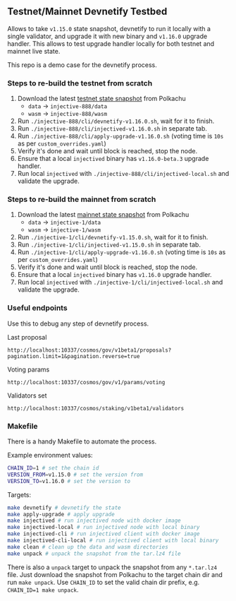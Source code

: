 ## Testnet/Mainnet Devnetify Testbed

Allows to take `v1.15.0` state snapshot, devnetify to run it locally with a single validator, and upgrade it with new binary and `v1.16.0` upgrade handler. This allows to test upgrade handler locally for both testnet and mainnet live state.

This repo is a demo case for the devnetify process.

### Steps to re-build the testnet from scratch

1. Download the latest [testnet state snapshot](https://polkachu.com/testnets/injective/snapshots) from Polkachu
    - `data` -> `injective-888/data`
    - `wasm` -> `injective-888/wasm`
2. Run `./injective-888/cli/devnetify-v1.16.0.sh`, wait for it to finish.
3. Run `./injective-888/cli/injectived-v1.16.0.sh` in separate tab.
4. Run `./injective-888/cli/apply-upgrade-v1.16.0.sh` (voting time is `10s` as per `custom_overrides.yaml`)
5. Verify it's done and wait until block is reached, stop the node.
6. Ensure that a local `injectived` binary has `v1.16.0-beta.3` upgrade handler.
7. Run local `injectived` with `./injective-888/cli/injectived-local.sh` and validate the upgrade.

### Steps to re-build the mainnet from scratch

1. Download the latest [mainnet state snapshot](https://polkachu.com/tendermint_snapshots/injective) from Polkachu
    - `data` -> `injective-1/data`
    - `wasm` -> `injective-1/wasm`
2. Run `./injective-1/cli/devnetify-v1.15.0.sh`, wait for it to finish.
3. Run `./injective-1/cli/injectived-v1.15.0.sh` in separate tab.
4. Run `./injective-1/cli/apply-upgrade-v1.16.0.sh` (voting time is `10s` as per `custom_overrides.yaml`)
5. Verify it's done and wait until block is reached, stop the node.
6. Ensure that a local `injectived` binary has `v1.16.0` upgrade handler.
7. Run local `injectived` with `./injective-1/cli/injectived-local.sh` and validate the upgrade.


### Useful endpoints

Use this to debug any step of devnetify process.

Last proposal
```
http://localhost:10337/cosmos/gov/v1beta1/proposals?pagination.limit=1&pagination.reverse=true
```

Voting params
```
http://localhost:10337/cosmos/gov/v1/params/voting
```

Validators set
```
http://localhost:10337/cosmos/staking/v1beta1/validators
```

### Makefile

There is a handy Makefile to automate the process.

Example environment values:
```bash
CHAIN_ID=1 # set the chain id
VERSION_FROM=v1.15.0 # set the version from
VERSION_TO=v1.16.0 # set the version to
```

Targets:
```bash
make devnetify # devnetify the state
make apply-upgrade # apply upgrade
make injectived # run injectived node with docker image
make injectived-local # run injectived node with local binary
make injectived-cli # run injectived client with docker image
make injectived-cli-local # run injectived client with local binary
make clean # clean up the data and wasm directories
make unpack # unpack the snapshot from the tar.lz4 file
```

There is also a `unpack` target to unpack the snapshot from any `*.tar.lz4` file. Just download the snapshot from Polkachu to the target chain dir and run `make unpack`. Use `CHAIN_ID` to set the valid chain dir prefix, e.g. `CHAIN_ID=1 make unpack`.

